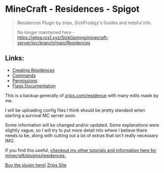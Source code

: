 # MineCraft - Residences - Spigot
> Residences Plugin by zrips, SickProdigy's Guides and helpful info.
>
> No longer maintained here - https://gitea.rcs1.xyz/SickGaming/minecraft-server/src/branch/main/Residences

## Links:
* [Creating Residences](/Creating-Residences.md)
* [Commands](/Commands.md)
* [Permissions](/Permissions.md)
* [Flags Documentation](/Flags-Documentation.md)

This is a backup generally of [zrips.com/residence](https://www.zrips.net/residence/) with many edits made by me. 

I will be uploading config files I think should be pretty standard when starting a survival MC server soon.

Some information will be changed and/or updated. Some explanations were slightly vague, so I will try to put more detail into where I believe there needs to be, along with cutting out a lot of extras that isn't really necessary IMO.

If you find this useful, [checkout my other tutorials and information here for minecraft/plugins/residences.](https://www.sickgaming.net/forum-103.html)

[Buy the plugin here!](https://www.spigotmc.org/resources/residence-1-7-10-up-to-1-19.11480/)
[Zrips Site](https://www.zrips.net/residence/)
